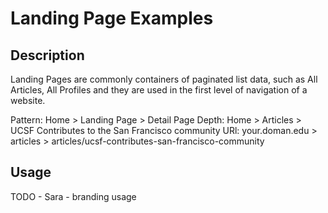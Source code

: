 # Landing Page Examples

## Description
Landing Pages are commonly containers of paginated list data, such as All Articles, All Profiles and they are used in the first level of navigation of a website.

Pattern: Home > Landing Page > Detail Page
Depth: Home > Articles > UCSF Contributes to the San Francisco community 
URl: your.doman.edu > articles > articles/ucsf-contributes-san-francisco-community

## Usage
TODO - Sara - branding usage
